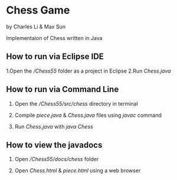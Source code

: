 # Chess Game

by Charles Li & Max Sun

Implementaion of Chess written in Java

## How to run via Eclipse IDE
1.Open the */Chess55* folder as a project in Eclipse
2.Run *Chess.java*


## How to run via Command Line
1. Open the */Chess55/src/chess* directory in terminal

2. Compile *piece.java* & *Chess.java* files using *javac* command

3. Run *Chess.java* with *java Chess*


## How to view the javadocs
1. Open */Chess55/docs/chess* folder

2. Open *Chess.html* & *piece.html* using a web browser

